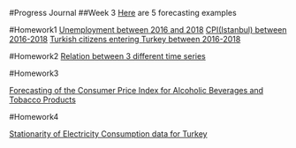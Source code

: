 #Progress Journal
##Week 3
[Here](files/example_homework_0.html) are 5 forecasting examples

#Homework1
[Unemployment between 2016 and 2018](files/HW1/Unemployment.html)
[CPI(Istanbul) between 2016-2018](files/HW1/Istanbul-Consumer-Price-Index.html)
[Turkish citizens entering Turkey between 2016-2018](files/HW1/Citizens_entering.html)

#Homework2
[Relation between 3 different time series](files/HW2/hw2.html)

#Homework3

[Forecasting of the Consumer Price Index for Alcoholic Beverages and Tobacco Products](files/HW3/html.html)

#Homework4

[Stationarity of Electricity Consumption data for Turkey](files/HW4/HW4.html)

